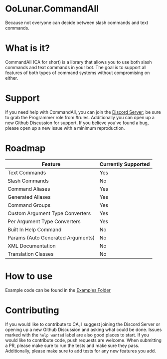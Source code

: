 # OoLunar.CommandAll
Because not everyone can decide between slash commands and text commands.

# What is it?
CommandAll (CA for short) is a library that allows you to use both slash commands and text commands in your bot. The goal is to support all features of both types of command systems without compromising on either.

# Support
If you need help with CommandAll, you can join the [Discord Server](https://discord.gg/JsSrMRNqus); be sure to grab the Programmer role from #rules. Additionally you can open up a new Github Discussion for support. If you believe you've found a bug, please open up a new issue with a minimum reproduction.

# Roadmap
| Feature                           | Currently Supported |
| --------------------------------- | ------------------- |
| Text Commands                     | Yes                 |
| Slash Commands                    | No                  |
| Command Aliases                   | Yes                 |
| Generated Aliases                 | Yes                 |
| Command Groups                    | Yes                 |
| Custom Argument Type Converters   | Yes                 |
| Per Argument Type Converters      | Yes                 |
| Built In Help Command             | No                  |
| Params (Auto Generated Arguments) | No                  |
| XML Documentation                 | No                  |
| Translation Classes               | No                  |

# How to use
Example code can be found in the [Examples Folder](./examples)

# Contributing
If you would like to contribute to CA, I suggest joining the Discord Server or opening up a new Github Discussion and asking what could be done. Issues marked with the `help wanted` label are also good places to start. If you would like to contribute code, push requests are welcome. When submitting a PR, please make sure to run the tests and make sure they pass. Additionally, please make sure to add tests for any new features you add.